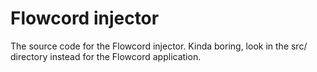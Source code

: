 # Flowcord injector

The source code for the Flowcord injector.
Kinda boring, look in the src/ directory instead for the Flowcord application.